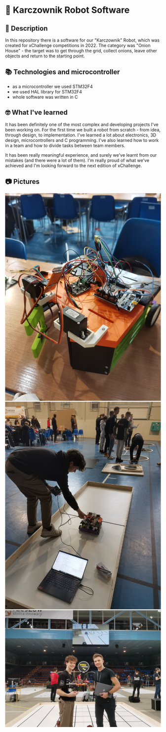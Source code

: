 # 🤖 Karczownik Robot Software

## 📝 Description

In this repository there is a software for our "Karczownik" Robot, which was created for xChallenge competitions in 2022. The category was "Onion House" - the target was to get through the grid, collect onions, leave other objects and return to the starting point.

## 📚 Technologies and microcontroller

-   as a microcontroller we used STM32F4
-   we used HAL library for STM32F4
-   whole software was written in C

## 🤓 What I've learned

It has been definitely one of the most complex and developing projects I've been working on. For the first time we built a robot from scratch - from idea, through design, to implementation. I've learned a lot about electronics, 3D design, microcontrollers and C programming. I've also learned how to work in a team and how to divide tasks between team members.

It has been really meaningful experience, and surely we've learnt from our mistakes (and there were a lot of them). I'm really proud of what we've achieved and I'm looking forward to the next edition of xChallenge.

## 📷 Pictures

![](./imgs/robot.jpg) ![](./imgs/tests.jpg) ![](./imgs/we_and_robot.jpg)

